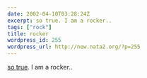 ```yaml
---
date: 2002-04-10T03:28:24Z
excerpt: so true. I am a rocker..
tags: ["rock"]
title: rocker
wordpress_id: 255
wordpress_url: http://new.nata2.org/?p=255
---
```


<a href="http://www.dieselsweeties.com">so true</a>. I am a rocker..
